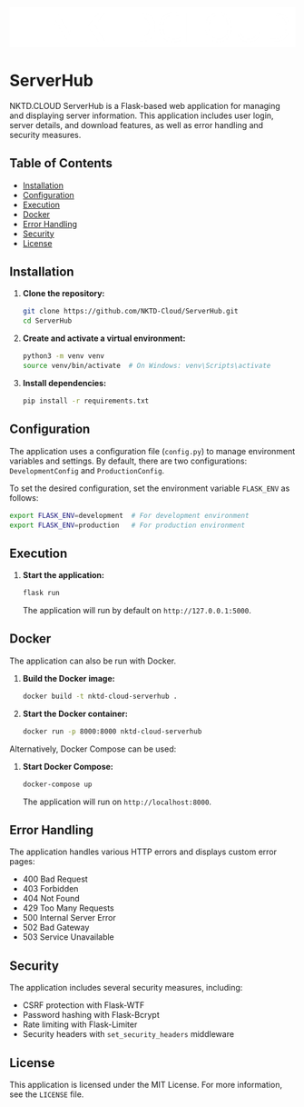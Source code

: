 ![NKTDCLOUD Logo](https://github.com/NKTD-Cloud/.github/blob/main/images/logo.png)

# ServerHub

NKTD.CLOUD ServerHub is a Flask-based web application for managing and displaying server information. This application includes user login, server details, and download features, as well as error handling and security measures.

## Table of Contents

- [Installation](#installation)
- [Configuration](#configuration)
- [Execution](#execution)
- [Docker](#docker)
- [Error Handling](#error-handling)
- [Security](#security)
- [License](#license)

## Installation

1. **Clone the repository:**

    ```bash
    git clone https://github.com/NKTD-Cloud/ServerHub.git
    cd ServerHub
    ```

2. **Create and activate a virtual environment:**

    ```bash
    python3 -m venv venv
    source venv/bin/activate  # On Windows: venv\Scripts\activate
    ```

3. **Install dependencies:**

    ```bash
    pip install -r requirements.txt
    ```

## Configuration

The application uses a configuration file (`config.py`) to manage environment variables and settings. By default, there are two configurations: `DevelopmentConfig` and `ProductionConfig`.

To set the desired configuration, set the environment variable `FLASK_ENV` as follows:

```bash
export FLASK_ENV=development  # For development environment
export FLASK_ENV=production   # For production environment
```

## Execution

1. **Start the application:**

    ```bash
    flask run
    ```

    The application will run by default on `http://127.0.0.1:5000`.

## Docker

The application can also be run with Docker.

1. **Build the Docker image:**

    ```bash
    docker build -t nktd-cloud-serverhub .
    ```

2. **Start the Docker container:**

    ```bash
    docker run -p 8000:8000 nktd-cloud-serverhub
    ```

Alternatively, Docker Compose can be used:

1. **Start Docker Compose:**

    ```bash
    docker-compose up
    ```

    The application will run on `http://localhost:8000`.

## Error Handling

The application handles various HTTP errors and displays custom error pages:

- 400 Bad Request
- 403 Forbidden
- 404 Not Found
- 429 Too Many Requests
- 500 Internal Server Error
- 502 Bad Gateway
- 503 Service Unavailable

## Security

The application includes several security measures, including:

- CSRF protection with Flask-WTF
- Password hashing with Flask-Bcrypt
- Rate limiting with Flask-Limiter
- Security headers with `set_security_headers` middleware

## License

This application is licensed under the MIT License. For more information, see the `LICENSE` file.

